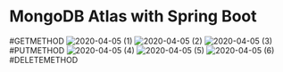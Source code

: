 # MongoDB Atlas with Spring Boot

#GETMETHOD
![2020-04-05 (1)](https://user-images.githubusercontent.com/63153224/78504792-e0de1900-778c-11ea-9edc-188aba2d04a2.png)
![2020-04-05 (2)](https://user-images.githubusercontent.com/63153224/78504927-9f9a3900-778d-11ea-8af6-fcc19602f580.png)
![2020-04-05 (3)](https://user-images.githubusercontent.com/63153224/78504949-c0628e80-778d-11ea-8b06-8ec270339b17.png)
#PUTMETHOD
![2020-04-05 (4)](https://user-images.githubusercontent.com/63153224/78504980-ebe57900-778d-11ea-97aa-931babd74e6e.png)
![2020-04-05 (5)](https://user-images.githubusercontent.com/63153224/78505020-251de900-778e-11ea-9754-e15a317ab04f.png)
![2020-04-05 (6)](https://user-images.githubusercontent.com/63153224/78505061-729a5600-778e-11ea-830b-12e32fc751bf.png)
#DELETEMETHOD

